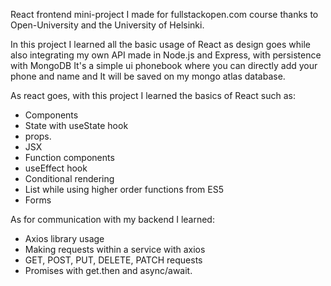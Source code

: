 React frontend mini-project I made for fullstackopen.com course thanks to Open-University and the University of Helsinki.

In this project I learned all the basic usage of React as design goes while also integrating my own API made in Node.js and Express, with persistence with MongoDB
It's a simple ui phonebook where you can directly add your phone and name and It will be saved on my mongo atlas database.

As react goes, with this project I learned the basics of React such as:
- Components 
- State with useState hook 
- props.
- JSX
- Function components
- useEffect hook
- Conditional rendering
- List while using higher order functions from ES5
- Forms

As for communication with my backend I learned:

- Axios library usage
- Making requests within a service with axios
- GET, POST, PUT, DELETE, PATCH requests
- Promises with get.then and async/await.
